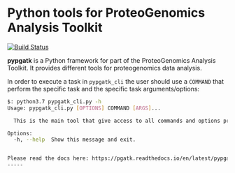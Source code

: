 # Python tools for ProteoGenomics Analysis Toolkit

[![Build Status](https://travis-ci.org/bigbio/py-pgatk.svg?branch=master)](https://travis-ci.org/bigbio/py-pgatk)


**pypgatk** is a Python framework for part of the ProteoGenomics Analysis Toolkit. It provides different tools for proteogenomics data analysis.

In order to execute a task in `pypgatk_cli` the user should use a `COMMAND` that perform the specific task and the specific task arguments/options:

```bash
$: python3.7 pypgatk_cli.py -h
Usage: pypgatk_cli.py [OPTIONS] COMMAND [ARGS]...

  This is the main tool that give access to all commands and options provided by the pypgatk

Options:
  -h, --help  Show this message and exit.


Please read the docs here: https://pgatk.readthedocs.io/en/latest/pypgatk.html
-----
